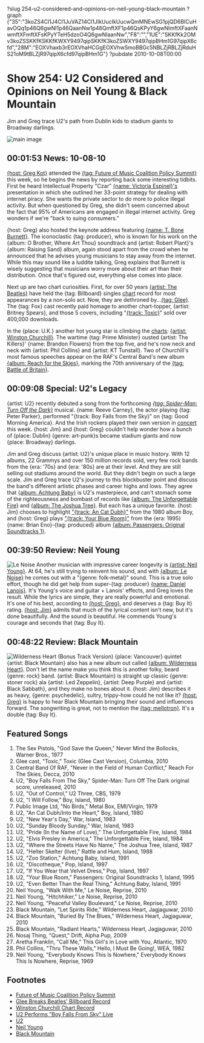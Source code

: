 ?slug 254-u2-considered-and-opinions-on-neil-young-black-mountain
?graph {"35":"3koZS4Cl1J4Cl1JuVAZ14Cl1JIkUucIkUucwQmMNEwSG1pjQD6BICuHavOQq1p46Q6gwNI1p46QaanNw1p46QmftXF1p46QsKPyY6gwNImftXFaanNwmftXFmftXFsKPyYTeH5dzoO4Q6gwNIaanNw","F8":"","1UE":"SKKfKk2OMv3koZSSKKfKSKKfKWXY9497qipSKKfK3koZSWXY9497qipBHm1G97qipX6cfd","28M":"EOXVhaxb3rEOXVhaHCGgEOXVhwSmoBBGc5NBLZjRBLZjRduHS21oM9tBLZjR97qipX6cfd97qipBHm1G"}
?pubdate 2010-10-08T00:00

# Show 254: U2 Considered and Opinions on Neil Young & Black Mountain
Jim and Greg trace U2's path from Dublin kids to stadium giants to Broadway darlings.

![main image](https://static.soundopinions.org/images/2010/u2.jpg)

## 00:01:53 News: 10-08-10
[{host: Greg Kot}](http://leisureblogs.chicagotribune.com/turn_it_up/future-of-music-2010/%20%20) attended the [{tag: Future of Music Coalition Policy Summit}](http://futureofmusic.org/events/future-music-policy-summit-2010) this week, so he begins the news by reporting back some interesting tidbits. First he heard Intellectual Property "Czar" [{name: Victoria Espinel}'s](http://www.whitehouse.gov/omb/intellectualproperty) presentation in which she outlined her 33-point strategy for dealing with internet piracy. She wants the private sector to do more to police illegal activity. But when questioned by Greg, she didn't seem concerned about the fact that 95% of Americans are engaged in illegal internet activity. Greg wonders if we're "back to suing consumers."

{host: Greg} also hosted the keynote address featuring [{name: T. Bone Burnett}](http://www.tboneburnett.com/). The iconoclastic {tag: producer}, who is known for his work on the {album: O Brother, Where Art Thou} soundtrack and {artist: Robert Plant}'s {album: Raising Sand} album, again stood apart from the crowd when he announced that he advises young musicians to stay away from the internet. While this may sound like a luddite talking, Greg explains that Burnett is wisely suggesting that musicians worry more about their art than their distribution. Once that's figured out, everything else comes into place.

Next up are two chart curiosities. First, for over 50 years [{artist: The Beatles}](http://www.thebeatles.com/) have held the {tag: Billboard} singles [chart](http://www.billboard.com/charts/hot-100) record for most appearances by a non-solo act. Now, they are dethroned by...[{tag: Glee}](http://www.fox.com/glee/). The {tag: Fox} cast recently paid homage to another chart-topper, {artist: Britney Spears}, and those 5 covers, including "[{track: Toxic}](http://www.hulu.com/watch/182255/glee-toxic)" sold over 400,000 downloads.

In the {place: U.K.} another hot young star is climbing the [charts](http://www.guardian.co.uk/music/2010/oct/04/winston-churchill-uk-album-charts): [{artist: Winston Churchill}](http://nobelprize.org/nobel_prizes/literature/laureates/1953/churchill-bio.html). The wartime {tag: Prime Minister} ousted {artist: The Killers}' {name: Brandon Flowers} from the top five, and he's now neck and neck with {artist: Phil Collins} and {artist: KT Tunstall}. Two of Churchill's most famous speeches appear on the RAF's Central Band's new album [{album: Reach for the Skies}](http://www.decca.com/releases/the-royal-air-force-central-band-reach-for-the-skies-38020), marking the 70th anniversary of the [{tag: Battle of Britain}](http://www.bbc.co.uk/history/battle_of_britain).

## 00:09:08 Special: U2's Legacy
{artist: U2} recently debuted a song from the forthcoming [*{tag: Spider-Man: Turn Off the Dark}*](http://spidermanonbroadway.marvel.com/) musical. {name: Reeve Carney}, the actor playing {tag: Peter Parker}, performed "{track: Boy Falls from the Sky}" on {tag: Good Morning America}. And the Irish rockers played their own version in [concert](http://www.youtube.com/watch?v=ULboD3Dcbns) this week. {host: Jim} and {host: Greg} couldn't help wonder how a bunch of {place: Dublin} {genre: art-punk}s became stadium giants and now {place: Broadway} darlings.

Jim and Greg discuss {artist: U2}'s unique place in music history. With 12 albums, 22 Grammys and over 150 million records sold, very few rock bands from the {era: '70s} and {era: '80s} are at their level. And they are still selling out stadiums around the world. But they didn't begin on such a large scale. Jim and Greg trace U2's journey to this blockbuster point and discuss the band's different artistic phases and career highs and lows. They agree that [{album: Achtung Baby}](http://www.allmusic.com/cg/amg.dll?p=amg&sql=10:wpfyxq95ldde) is U2's masterpiece, and can't stomach some of the righteousness and bombast of records like [{album: The Unforgettable Fire}](http://en.wikipedia.org/wiki/The_Unforgettable_Fire) and [{album: The Joshua Tree}](http://www.allmusic.com/cg/amg.dll?p=amg&sql=10:0pfyxq95ldde). But each has a unique favorite. {host: Jim} chooses to highlight ["{track: An Cat Dubh}"](http://en.wikipedia.org/wiki/An_Cat_Dubh_/_Into_the_Heart) from the 1980 album Boy, and {host: Greg} plays ["{track: Your Blue Room}"](http://www.u2.com/news/title/blue-room) from the {era: 1995} {name: Brian Eno}-{tag: produced} album [{album: Passengers: Original Soundtracks 1}](http://en.wikipedia.org/wiki/Original_Soundtracks_1).

## 00:39:50 Review: Neil Young
![Le Noise](https://static.soundopinions.org/assets/254/1UE0.jpg)
Another musician with impressive career longevity is [{artist: Neil Young}](http://www.neilyoung.com/). At 64, he's still trying to reinvent his sound, and with [{album: Le Noise}](http://www.amazon.com/Noise-Neil-Young/dp/B003ZBJ0ZM) he comes out with a "{genre: folk-metal}" sound. This is a true solo effort, though he did get help from super-{tag: producer} [{name: Daniel Lanois}](http://www.daniellanois.com/). It's Young's voice and guitar + Lanois' effects, and Greg loves the result. While the lyrics are simple, they are really powerful and emotional. It's one of his best, according to [{host: Greg}](http://leisureblogs.chicagotribune.com/turn_it_up/2010/09/album-review-neil-young-le-noise.html), and deserves a {tag: Buy It} rating. [{host: Jim}](http://blogs.vocalo.org/jderogatis/2010/10/album-review-neil-young-%e2%80%9cle-noise%e2%80%9d/38624) admits that much of the lyrical content isn't new, but it's done beautifully. And the sound is beautiful. He commends Young's courage and seconds that {tag: Buy It}.

## 00:48:22 Review: Black Mountain
![Wilderness Heart (Bonus Track Version)](https://static.soundopinions.org/images/2017/black-mountain-wilderness-heart-cover-art.jpg)
{place: Vancouver} quintet {artist: Black Mountain} also has a new album out called [{album: Wilderness Heart}](http://www.jagjaguwar.com/onesheet.php?cat=JAG175). Don't let the name make you think this is another folky, beard {genre: rock} band. {artist: Black Mountain} is straight up classic {genre: stoner rock} ala {artist: Led Zeppelin}, {artist: Deep Purple} and {artist: Black Sabbath}, and they make no bones about it. {host: Jim} describes it as heavy, {genre: psychedelic}, sultry, trippy-how could he not like it? [{host: Greg}](http://leisureblogs.chicagotribune.com/turn_it_up/black-mountain/) is happy to hear Black Mountain bringing their sound and influences forward. The songwriting is great, not to mention the [{tag: mellotron}](http://en.wikipedia.org/wiki/Mellotron). It's a double {tag: Buy It}. 

## Featured Songs
1. The Sex Pistols, "God Save the Queen," Never Mind the Bollocks, Warner Bros., 1977
2. Glee cast, "Toxic," Toxic (Glee Cast Version), Columbia, 2010
3. Central Band Of RAF, "Never in the Field of Human Conflict," Reach For The Skies, Decca, 2010
4. U2, "Boy Falls From The Sky," Spider-Man: Turn Off The Dark original score, unreleased, 2010
5. U2, "Out of Control," U2 Three, CBS, 1979
6. U2, "I Will Follow," Boy, Island, 1980
7. Public Image Ltd, "No Birds," Metal Box, EMI/Virgin, 1979
8. U2, "An Cat Dubh/Into the Heart," Boy, Island, 1980
9. U2, "New Year's Day," War, Island, 1983
10. U2, "Sunday Bloody Sunday," War, Island, 1983
11. U2, "Pride (In the Name of Love)," The Unforgettable Fire, Island, 1984
12. U2, "Elvis Presley in America," The Unforgettable Fire, Island, 1984
13. U2, "Where the Streets Have No Name," The Joshua Tree, Island, 1987
14. U2, "Helter Skelter (live)," Rattle and Hum, Island, 1988
15. U2, "Zoo Station," Achtung Baby, Island, 1991
16. U2, "Discotheque," Pop, Island, 1997
17. U2, "If You Wear that Velvet Dress," Pop, Island, 1997
18. U2, "Your Blue Room," Passengers: Original Soundtracks 1, Island, 1995
19. U2, "Even Better Than the Real Thing," Achtung Baby, Island, 1991
20. Neil Young, "Walk With Me," Le Noise, Reprise, 2010
21. Neil Young, "Hitchhiker," Le Noise, Reprise, 2010
22. Neil Young, "Peaceful Valley Boulevard," Le Noise, Reprise, 2010
23. Black Mountain, "Let Spirits Ride," Wilderness Heart, Jagjaguwar, 2010
24. Black Mountain, "Buried By The Blues," Wilderness Heart, Jagjaguwar, 2010
25. Black Mountain, "Radiant Hearts," Wilderness Heart, Jagjaguwar, 2010
26. Nosaj Thing, "Quest," Drift, Alpha Pup, 2009
27. Aretha Franklin, "Call Me," This Girl's in Love with You, Atlantic, 1970
28. Phil Collins, "Thru These Walls," Hello, I Must Be Going!, WEA, 1982
29. Neil Young, "Everybody Knows This Is Nowhere," Everybody Knows This Is Nowhere, Reprise, 1969

## Footnotes
- [Future of Music Coalition Policy Summit](http://futureofmusic.org/events/future-music-policy-summit-2010)
- [Glee Breaks Beatles' Billboard Record](http://www.billboard.com/articles/news/955050/glee-cast-breaks-beatles-hot-100-record)
- [Winston Churchill Chart Record](http://www.theguardian.com/music/2010/oct/04/winston-churchill-uk-album-charts)
- [U2 Performs "Boy Falls From Sky" Live](https://www.youtube.com/watch?v=ULboD3Dcbns)
- [U2](http://www.u2.com/index/home)
- [Neil Young](http://www.neilyoung.com/monsanto/)
- [Black Mountain](http://jagjaguwar.com/artist.php?name=blackmountain)
